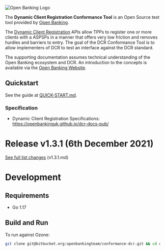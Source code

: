 ![Open Banking Logo](https://bitbucket.org/openbankingteam/conformance-suite/raw/99b76db5f60bb4d790d6f32bffae29cbe95a3661/docs/static_files/OBIE_logotype_blue_RGB.PNG)

The **Dynamic Client Registration Conformance Tool** is an Open Source test tool provided
by [Open Banking](https://www.openbanking.org.uk/).

The [Dynamic Client Registration](https://openbanking.atlassian.net/wiki/spaces/DZ/pages/1078034771/Dynamic+Client+Registration+-+v3.2)
APIs allow TPPs to register one or more clients with a ASPSPs in a manner that offers very low friction and removes
hurdles and barriers to entry. The goal of the DCR Conformance Tool is to allow implementers of DCR to test an interface
against the DCR standard.

The supporting documentation assumes technical understanding of the Open Banking ecosystem and DCR. An introduction to
the concepts is available via the [Open Banking Website](https://www.openbanking.org.uk/).

## Quickstart

See the guide at [QUICK-START.md](https://bitbucket.org/openbankingteam/conformance-dcr/src/develop/QUICK-START.md).

### Specification

* Dynamic Client Registration Specifications: <https://openbankinguk.github.io/dcr-docs-pub/>

# Release v1.3.1 (6th December 2021)

[See full list changes](https://bitbucket.org/openbankingteam/conformance-dcr/src/develop/releases/v1.3.1.md) (v1.3.1.md)

# Development

## Requirements

* Go 1.17

## Build and Run

To run against Ozone:

```sh
git clone git@bitbucket.org:openbankingteam/conformance-dcr.git && cd conformance-dcr && make build && ./dcr -config-path configs/config.json
```
